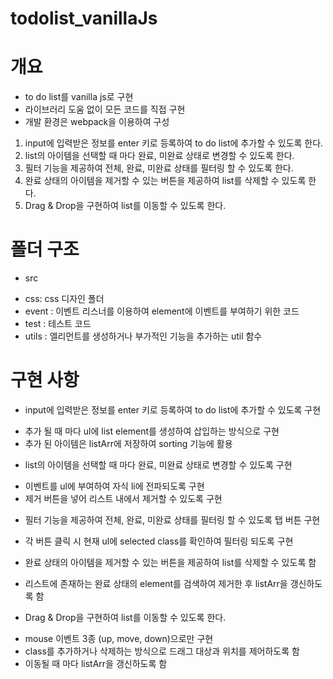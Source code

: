 # todolist_vanillaJs

# 개요

- to do list를 vanilla js로 구현
- 라이브러리 도움 없이 모든 코드를 직접 구현
- 개발 환경은 webpack을 이용하여 구성

1. input에 입력받은 정보를 enter 키로 등록하여 to do list에 추가할 수 있도록 한다.
2. list의 아이템을 선택할 때 마다 완료, 미완료 상태로 변경할 수 있도록 한다.
3. 필터 기능을 제공하여 전체, 완료, 미완료 상태를 필터링 할 수 있도록 한다.
4. 완료 상태의 아이템을 제거할 수 있는 버튼을 제공하여 list를 삭제할 수 있도록 한다.
5. Drag & Drop을 구현하여 list를 이동할 수 있도록 한다.

# 폴더 구조

- src

* css: css 디자인 폴더
* event : 이벤트 리스너를 이용하여 element에 이벤트를 부여하기 위한 코드
* test : 테스트 코드
* utils : 엘리먼트를 생성하거나 부가적인 기능을 추가하는 util 함수

# 구현 사항

- input에 입력받은 정보를 enter 키로 등록하여 to do list에 추가할 수 있도록 구현

* 추가 될 때 마다 ul에 list element를 생성하여 삽입하는 방식으로 구현
* 추가 된 아이템은 listArr에 저장하여 sorting 기능에 활용

- list의 아이템을 선택할 때 마다 완료, 미완료 상태로 변경할 수 있도록 구현

* 이벤트를 ul에 부여하여 자식 li에 전파되도록 구현
* 제거 버튼을 넣어 리스트 내에서 제거할 수 있도록 구현

- 필터 기능을 제공하여 전체, 완료, 미완료 상태를 필터링 할 수 있도록 탭 버튼 구현

* 각 버튼 클릭 시 현재 ul에 selected class를 확인하여 필터링 되도록 구현

- 완료 상태의 아이템을 제거할 수 있는 버튼을 제공하여 list를 삭제할 수 있도록 함

* 리스트에 존재하는 완료 상태의 element를 검색하여 제거한 후 listArr을 갱신하도록 함

- Drag & Drop을 구현하여 list를 이동할 수 있도록 한다.

* mouse 이벤트 3종 (up, move, down)으로만 구현
* class를 추가하거나 삭제하는 방식으로 드래그 대상과 위치를 제어하도록 함
* 이동될 때 마다 listArr을 갱신하도록 함
